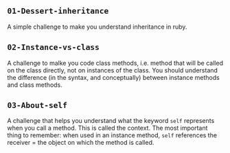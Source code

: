 ## `01-Dessert-inheritance`
A simple challenge to make you understand inheritance in ruby.

## `02-Instance-vs-class`
A challenge to malke you code class methods, i.e. method that will be called on the class directly, not on instances of the class. You should understand the difference (in the syntax, and conceptually) between instance methods and class methods.

## `03-About-self`
A challenge that helps you understand what the keyword `self` represents when you call a method. This is called the context. The most important thing to remember: when used in an instance method, `self` references the receiver = the object on which the method is called.
